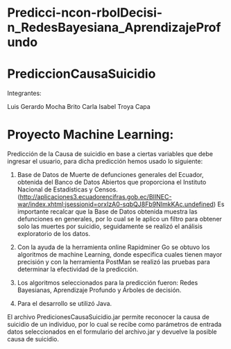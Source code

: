 # Predicci-ncon-rbolDecisi-n_RedesBayesiana_AprendizajeProfundo
# PrediccionCausaSuicidio
Integrantes:

Luis Gerardo Mocha Brito
Carla Isabel Troya Capa

# Proyecto Machine Learning:
Predicción de la Causa de suicidio en base a ciertas variables que debe ingresar el usuario, para dicha predicción hemos usado lo siguiente:

1. Base de Datos de Muerte de defunciones generales del Ecuador, obtenida del Banco de Datos Abiertos que proporciona el Instituto Nacional de Estadísticas y Censos. (http://aplicaciones3.ecuadorencifras.gob.ec/BIINEC-war/index.xhtml;jsessionid=orxIzA0-sqbQJ8Fb9NImkKAc.undefined) Es importante recalcar que la Base de Datos obtenida muestra las defunciones en generales, por lo cual se le aplico un filtro para obtener solo las muertes por suicidio, seguidamente se realizó el análisis exploratorio de los datos.

2. Con la ayuda de la herramienta online Rapidminer Go se obtuvo los algoritmos de machine Learning, donde especifica cuales tienen mayor precisión y con la herramienta PostMan se realizó las pruebas para determinar la efectividad de la predicción.

3. Los algoritmos seleccionados para la predicción fueron: Redes Bayesianas, Aprendizaje Profundo y Árboles de decisión.

4. Para el desarrollo se utilizó Java.

El archivo PredicionesCausaSuicidio.jar permite reconocer la causa de suicidio de un individuo, por lo cual se recibe como parámetros de entrada datos seleccionados en el formulario del archivo.jar y devuelve la posible causa de suicidio.

